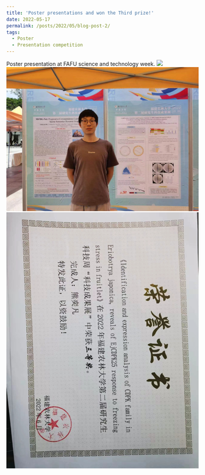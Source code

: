 ```yaml
---
title: 'Poster presentations and won the Third prize!'
date: 2022-05-17
permalink: /posts/2022/05/blog-post-2/
tags:
  - Poster 
  - Presentation competition
---
```


Poster presentation at FAFU science and technology week.
<img src='/images/poster3.png'>  
<img src='/images/poster1.png'>  
<img src='/images/poster2.png'>  

